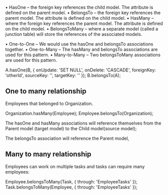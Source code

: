 • HasOne – the foreign key references the child model. The attribute is defined on the parent model.
• BelongsTo – the foreign key references the parent model. The attribute is defined on the child model.
• HasMany – where the foreign key references the parent model. The attribute is defined on the child model.
• BelongsToMany – where a separate model (called a junction table) will store the references of the associated models.

• One-to-One – We would use the hasOne and belongsTo associations together.
• One-to-Many – The hasMany and belongsTo associations are used for this pattern.
• Many-to-Many – Two belongsToMany associations are used for this pattern.

A.hasOne(B, {
onUpdate: 'SET NULL',
onDelete: 'CASCADE',
foreignKey: 'otherId',
sourceKey: '',
targetKey: ''
});
B.belongsTo(A);

One to many relationship
---------------------
Employees that belonged to Organization.

Organization.hasMany(Employee);
Employee.belongsTo(Organization);

The hasOne and hasMany associations will reference themselves from the Parent model (target model) to the Child model(source model);

The belongsTo association will reference the Parent model,

Many to many relationship
---------------------
Employees can work on multiple tasks and tasks can require many employees:

Employee.belongsToMany(Task, { through: 'EmployeeTasks' });
Task.belongsToMany(Employee, { through: 'EmployeeTasks' });